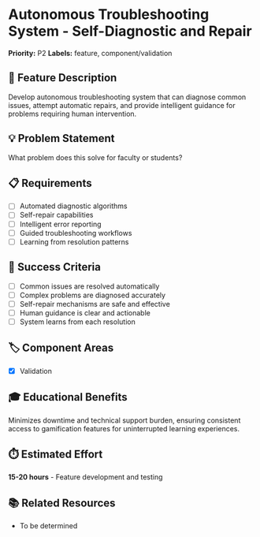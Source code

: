 # Autonomous Troubleshooting System - Self-Diagnostic and Repair

**Priority:** P2
**Labels:** feature, component/validation

## 🚀 Feature Description
Develop autonomous troubleshooting system that can diagnose common issues, attempt automatic repairs, and provide intelligent guidance for problems requiring human intervention.

## 💡 Problem Statement
What problem does this solve for faculty or students?

## 📋 Requirements
- [ ] Automated diagnostic algorithms
- [ ] Self-repair capabilities
- [ ] Intelligent error reporting
- [ ] Guided troubleshooting workflows
- [ ] Learning from resolution patterns

## 🎯 Success Criteria
- [ ] Common issues are resolved automatically
- [ ] Complex problems are diagnosed accurately
- [ ] Self-repair mechanisms are safe and effective
- [ ] Human guidance is clear and actionable
- [ ] System learns from each resolution

## 🏷️ Component Areas
- [x] Validation

## 🎓 Educational Benefits
Minimizes downtime and technical support burden, ensuring consistent access to gamification features for uninterrupted learning experiences.

## ⏱️ Estimated Effort
**15-20 hours** - Feature development and testing

## 📚 Related Resources
- To be determined
